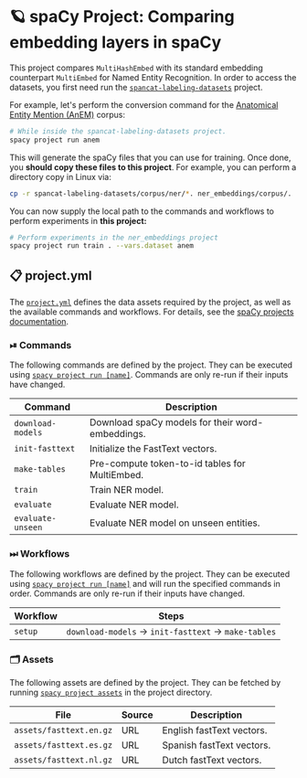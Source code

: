 <!-- SPACY PROJECT: AUTO-GENERATED DOCS START (do not remove) -->

# 🪐 spaCy Project: Comparing embedding layers in spaCy

This project compares `MultiHashEmbed` with its standard embedding counterpart
`MultiEmbed` for Named Entity Recognition. In order to access the datasets,
you first need run the [`spancat-labeling-datasets`](https://github.com/explosion/projects/tree/v3/benchmarks/span-labeling-datasets)
project.

For example, let's perform the conversion command for the 
[Anatomical Entity Mention (AnEM)](http://www.nactem.ac.uk/anatomy/)
corpus:

```sh
# While inside the spancat-labeling-datasets project.
spacy project run anem
```

This will generate the spaCy files that you can use for training. Once done,
you **should copy these files to this project**. For example, you can perform
a directory copy in Linux via:

```sh
cp -r spancat-labeling-datasets/corpus/ner/*. ner_embeddings/corpus/. 
```

You can now supply the local path to the commands and workflows to
perform experiments in **this project:**

```sh
# Perform experiments in the ner_embeddings project
spacy project run train . --vars.dataset anem
```


## 📋 project.yml

The [`project.yml`](project.yml) defines the data assets required by the
project, as well as the available commands and workflows. For details, see the
[spaCy projects documentation](https://spacy.io/usage/projects).

### ⏯ Commands

The following commands are defined by the project. They
can be executed using [`spacy project run [name]`](https://spacy.io/api/cli#project-run).
Commands are only re-run if their inputs have changed.

| Command | Description |
| --- | --- |
| `download-models` | Download spaCy models for their word-embeddings. |
| `init-fasttext` | Initialize the FastText vectors. |
| `make-tables` | Pre-compute token-to-id tables for MultiEmbed. |
| `train` | Train NER model. |
| `evaluate` | Evaluate NER model. |
| `evaluate-unseen` | Evaluate NER model on unseen entities. |

### ⏭ Workflows

The following workflows are defined by the project. They
can be executed using [`spacy project run [name]`](https://spacy.io/api/cli#project-run)
and will run the specified commands in order. Commands are only re-run if their
inputs have changed.

| Workflow | Steps |
| --- | --- |
| `setup` | `download-models` &rarr; `init-fasttext` &rarr; `make-tables` |

### 🗂 Assets

The following assets are defined by the project. They can
be fetched by running [`spacy project assets`](https://spacy.io/api/cli#project-assets)
in the project directory.

| File | Source | Description |
| --- | --- | --- |
| `assets/fasttext.en.gz` | URL | English fastText vectors. |
| `assets/fasttext.es.gz` | URL | Spanish fastText vectors. |
| `assets/fasttext.nl.gz` | URL | Dutch fastText vectors. |

<!-- SPACY PROJECT: AUTO-GENERATED DOCS END (do not remove) -->

